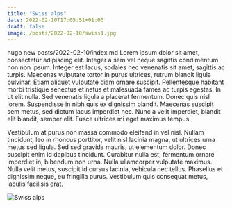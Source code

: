 ```yaml
---
title: "Swiss alps"
date: 2022-02-10T17:05:51+01:00
draft: false
image: /posts/2022-02-10/swiss1.jpg
---
```


hugo new posts/2022-02-10/index.md
 Lorem ipsum dolor sit amet, consectetur adipiscing elit. Integer a sem vel neque sagittis condimentum non non ipsum. Integer est lacus, sodales nec venenatis sit amet, sagittis ac turpis. Maecenas vulputate tortor in purus ultrices, rutrum blandit ligula pulvinar. Etiam aliquet vulputate diam ornare suscipit. Pellentesque habitant morbi tristique senectus et netus et malesuada fames ac turpis egestas. In ut elit nulla. Sed venenatis ligula a placerat fermentum. Donec quis nisl lorem. Suspendisse in nibh quis ex dignissim blandit. Maecenas suscipit sem metus, sed dictum lacus imperdiet nec. Nunc a velit imperdiet, blandit elit blandit, semper elit. Fusce ultrices mi eget maximus tempus.

Vestibulum at purus non massa commodo eleifend in vel nisl. Nullam tincidunt, leo in rhoncus porttitor, velit nisl lacinia magna, ut ultrices urna metus sed ligula. Sed sed gravida mauris, ut elementum dolor. Donec suscipit enim id dapibus tincidunt. Curabitur nulla est, fermentum ornare imperdiet in, bibendum non urna. Nulla ullamcorper vulputate maximus. Nulla velit metus, suscipit id cursus lacinia, vehicula nec tellus. Phasellus et dignissim neque, eu fringilla purus. Vestibulum quis consequat metus, iaculis facilisis erat.

![Swiss alps](swiss1.jpg)


